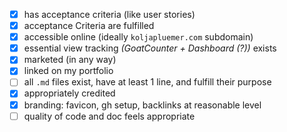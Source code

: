 - [x] has acceptance criteria (like user stories)
- [x] acceptance Criteria are fulfilled
- [x] accessible online (ideally `koljapluemer.com` subdomain)
- [x] essential view tracking *(GoatCounter + Dashboard (?))* exists
- [x] marketed (in any way)
- [x] linked on my portfolio
- [ ] all `.md` files exist, have at least 1 line, and fulfill their purpose
- [x] appropriately credited
- [x] branding: favicon, gh setup, backlinks at reasonable level
- [ ] quality of code and doc feels appropriate
